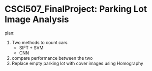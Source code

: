 # CSCI507_FinalProject: Parking Lot Image Analysis

plan:

1. Two methods to count cars
   * SIFT + SVM 
   * CNN
2. compare performance between the two
3. Replace empty parking lot with cover images using Homography
